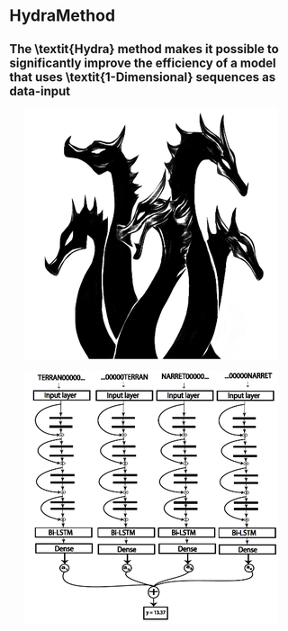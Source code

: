 # HydraMethod
## The \textit{Hydra} method makes it possible to significantly improve the efficiency of a model that uses \textit{1-Dimensional} sequences as data-input

<p align="center"><img src="./figures/hydra.jpg" width="450" height="450"/></p>

<p align="center"><img src="./figures/HydraNet.png" width="450" height="450"/></p>

